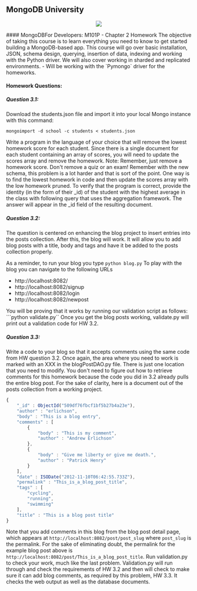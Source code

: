 ## MongoDB University
<p align = "center">
<img src = "http://cdn.rancher.com/wp-content/uploads/2016/01/26001728/mongodb-logo.png">
</p>
#### MongoDBFor Developers: M101P - Chapter 2 Homework
The objective of taking this course is to learn everything you need to know to get started building a MongoDB-based app. This course will go over basic installation, JSON, schema design, querying, insertion of data, indexing and working with the Python driver. We will also cover working in sharded and replicated environments. - Will be working with the `Pymongo` driver for the homeworks.  

#### Homework Questions:

##### Question 3.1:
Download the students.json file and import it into your local Mongo instance with this command:

```
mongoimport -d school -c students < students.json
```

Write a program in the language of your choice that will remove the lowest homework score for each student. Since there is a single document for each student containing an array of scores, you will need to update the scores array and remove the homework. Note: Remember, just remove a homework score. Don't remove a quiz or an exam! Remember with the new schema, this problem is a lot harder and that is sort of the point. One way is to find the lowest homework in code and then update the scores array with the low homework pruned. To verify that the program is correct, provide the identity (in the form of their _id) of the student with the highest average in the class with following query that uses the aggregation framework. The answer will appear in the _id field of the resulting document.


##### Question 3.2:
The question is centered on enhancing the blog project to insert entries into the posts collection. After this, the blog will work. It will allow you to add blog posts with a title, body and tags and have it be added to the posts collection properly.

As a reminder, to run your blog you type
```python blog.py```
To play with the blog you can navigate to the following URLs
- http://localhost:8082/
- http://localhost:8082/signup
- http://localhost:8082/login
- http://localhost:8082/newpost

You will be proving that it works by running our validation script as follows:
```python validate.py``
Once you get the blog posts working, validate.py will print out a validation code for HW 3.2.

##### Question 3.3:
Write a code to your blog so that it accepts comments using the same code from HW question 3.2. Once again, the area where you need to work is marked with an XXX in the blogPostDAO.py file. There is just one location that you need to modify. You don't need to figure out how to retrieve comments for this homework because the code you did in 3.2 already pulls the entire blog post.
 For the sake of clarity, here is a document out of the posts collection from a working project.

```javascript 
{
    "_id" : ObjectId("509df76fbcf1bf5b27b4a23e"),
    "author" : "erlichson",
    "body" : "This is a blog entry",
    "comments" : [
        {
            "body" : "This is my comment",
            "author" : "Andrew Erlichson"
        },
        {
            "body" : "Give me liberty or give me death.",
            "author" : "Patrick Henry"
        }
    ],
    "date" : ISODate("2012-11-10T06:42:55.733Z"),
    "permalink" : "This_is_a_blog_post_title",
    "tags" : [
        "cycling",
        "running",
        "swimming"
    ],
    "title" : "This is a blog post title"
}
```
Note that you add comments in this blog from the blog post detail page, which appears at `http://localhost:8082/post/post_slug` where `post_slug` is the permalink. For the sake of eliminating doubt, the permalink for the example blog post above is `http://localhost:8082/post/This_is_a_blog_post_title`. Run validation.py to check your work, much like the last problem. Validation.py will run through and check the requirements of HW 3.2 and then will check to make sure it can add blog comments, as required by this problem, HW 3.3. It checks the web output as well as the database documents.
